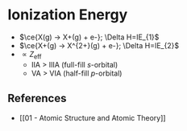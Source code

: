 # Ionization Energy

- $\ce{X(g) -> X+(g) + e-}; \Delta H=IE_{1}$
- $\ce{X+(g) -> X^{2+}(g) + e-}; \Delta H=IE_{2}$
- $\propto Z_\text{eff}$
  - IIA > IIIA (full-fill $s$-orbital)
  - VA > VIA (half-fill $p$-orbital)

## References

- [[01 - Atomic Structure and Atomic Theory]]
